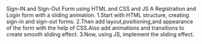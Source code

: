 Sign-IN and Sign-Out Form using HTML and CSS and JS
A Registration and Login form with a sliding animation.
1.Start with HTML structure, creating sign-in and sign-out forms.
2.Then add layout,positioning,and appearance of the form with the help of CSS.Also add animations and transitions to create smooth sliding effect.
3.Now, using JS, implement the sliding effect.
